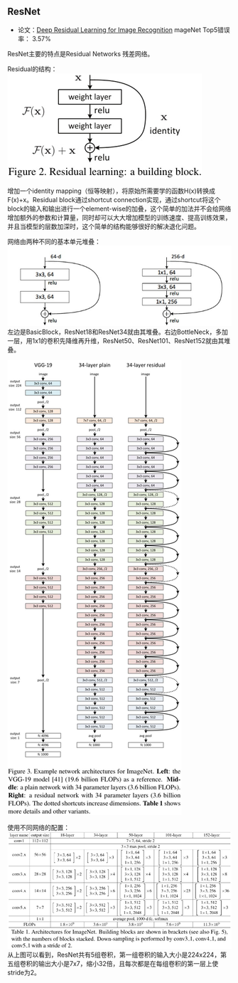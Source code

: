 ## ResNet

- 论文：[Deep Residual Learning for Image Recognition](https://arxiv.org/abs/1512.03385) mageNet Top5错误率： 3.57%

ResNet主要的特点是Residual Networks 残差网络。

Residual的结构：
![](images/residual.jpg)

增加一个identity mapping（恒等映射），将原始所需要学的函数H(x)转换成F(x)+x。Residual block通过shortcut connection实现，通过shortcut将这个block的输入和输出进行一个element-wise的加叠，这个简单的加法并不会给网络增加额外的参数和计算量，同时却可以大大增加模型的训练速度、提高训练效果，并且当模型的层数加深时，这个简单的结构能够很好的解决退化问题。

网络由两种不同的基本单元堆叠：
![](images/bottleblock.jpg)
左边是BasicBlock，ResNet18和ResNet34就由其堆叠。右边BottleNeck，多加一层，用1x1的卷积先降维再升维，ResNet50、ResNet101、ResNet152就由其堆叠。


![](images/residual-34layer.jpg)

使用不同网络的配置：
![](images/class-layers.jpg)
从上图可以看到，ResNet共有5组卷积，第一组卷积的输入大小是224x224，第五组卷积的输出大小是7x7，缩小32倍，且每次都是在每组卷积的第一层上使stride为2。

